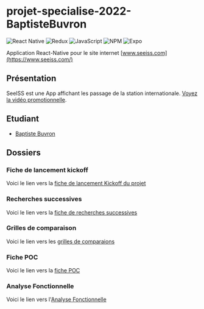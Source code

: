# projet-specialise-2022-BaptisteBuvron
![React Native](https://img.shields.io/badge/React_Native-20232A?style=for-the-badge&logo=react&logoColor=61DAFB)
![Redux](https://img.shields.io/badge/redux-%23593d88.svg?style=for-the-badge&logo=redux&logoColor=white)
![JavaScript](https://img.shields.io/badge/javascript-%23323330.svg?style=for-the-badge&logo=javascript&logoColor=%23F7DF1E)
![NPM](https://img.shields.io/badge/NPM-%23000000.svg?style=for-the-badge&logo=npm&logoColor=white)
![Expo](https://img.shields.io/badge/expo-1C1E24?style=for-the-badge&logo=expo&logoColor=#D04A37)

Application React-Native pour le site internet [www.seeiss.com](https://www.seeiss.com/)

## Présentation 

SeeISS est une App affichant les passage de la station internationale. [Voyez la vidéo promotionnelle](https://www.youtube.com/watch?v=OfNCHWrxfFA).

## Etudiant

* [Baptiste Buvron](https://github.com/BaptisteBuvron)

## Dossiers

### Fiche de lancement kickoff
Voici le lien vers la [fiche de lancement Kickoff du projet](https://docs.google.com/document/d/1v8cDOX77Kxkcqmp9VnuXRLi36eiy0RDUsld0MiUZu4I/edit?usp=sharing)

### Recherches successives
Voici le lien vers la [fiche de recherches successives](https://docs.google.com/presentation/d/1HfUESV6LpRq6pl4fzoU8J6BGbMtSDdoT0ULGW-u99Ks/edit?usp=sharing)

### Grilles de comparaison
Voici le lien vers les [grilles de comparaions](https://docs.google.com/presentation/d/19H8xYJS7rIZoEzLARjIVbxBDWFfIvxRuah2aXqljfmg/edit?usp=sharing)

### Fiche POC
Voici le lien vers la [fiche POC](https://docs.google.com/document/d/1w9B2XEsez5YCKeO7-TKQEUxlVpTfnXlUU6Z248-5c2A/edit?usp=sharing)

### Analyse Fonctionnelle
Voici le lien vers l'[Analyse Fonctionnelle](https://docs.google.com/presentation/d/1USqU59M4HdkLuaLTnNuMarrvedCq93VAKqXVbRZBlWw/edit?usp=sharing)
